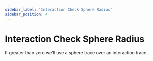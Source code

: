 ```yaml
---
sidebar_label: 'Interaction Check Sphere Radius'
sidebar_position: 4
---
```


# Interaction Check Sphere Radius

If greater than zero we'll use a sphere trace over an interaction trace.

